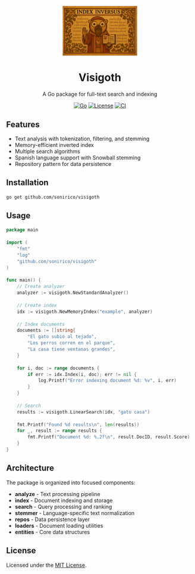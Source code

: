 <div align="center">
  <img src="visigoth.png" alt="Visigoth" width="200"/>
  
  # Visigoth
  
  A Go package for full-text search and indexing
  
  [![Go](https://img.shields.io/badge/Go-1.23%2B-blue)](https://golang.org/)
  [![License](https://img.shields.io/badge/License-MIT-green.svg)](LICENSE)
  [![CI](https://github.com/sonirico/visigoth/actions/workflows/test.yml/badge.svg)](https://github.com/sonirico/visigoth/actions/workflows/test.yml)
  
</div>

## Features

- Text analysis with tokenization, filtering, and stemming
- Memory-efficient inverted index
- Multiple search algorithms
- Spanish language support with Snowball stemming
- Repository pattern for data persistence

## Installation

```bash
go get github.com/sonirico/visigoth
```

## Usage

```go
package main

import (
    "fmt"
    "log"
    "github.com/sonirico/visigoth"
)

func main() {
    // Create analyzer
    analyzer := visigoth.NewStandardAnalyzer()
    
    // Create index
    idx := visigoth.NewMemoryIndex("example", analyzer)
    
    // Index documents
    documents := []string{
        "El gato subió al tejado",
        "Los perros corren en el parque",
        "La casa tiene ventanas grandes",
    }
    
    for i, doc := range documents {
        if err := idx.Index(i, doc); err != nil {
            log.Printf("Error indexing document %d: %v", i, err)
        }
    }
    
    // Search
    results := visigoth.LinearSearch(idx, "gato casa")
    
    fmt.Printf("Found %d results\n", len(results))
    for _, result := range results {
        fmt.Printf("Document %d: %.2f\n", result.DocID, result.Score)
    }
}
```

## Architecture

The package is organized into focused components:

- **analyze** - Text processing pipeline
- **index** - Document indexing and storage  
- **search** - Query processing and ranking
- **stemmer** - Language-specific text normalization
- **repos** - Data persistence layer
- **loaders** - Document loading utilities
- **entities** - Core data structures

## License

Licensed under the [MIT License](LICENSE).
